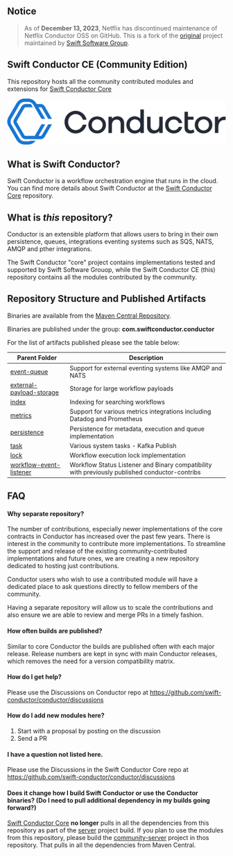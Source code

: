 ## Notice

> As of **December 13, 2023**, Netflix has discontinued maintenance of Netflix Conductor OSS on GitHub. This is a fork of the [original](https://github.com/Netflix/conductor-community) project maintained by [Swift Software Group](https://www.swiftsoftwaregroup.com).

## Swift Conductor CE (Community Edition)

This repository hosts all the community contributed modules and extensions for [Swift Conductor Core](https://github.com/swift-conductor/conductor)

![Swift Conductor Logo](https://raw.githubusercontent.com/swift-conductor/conductor/main/docs/logo.svg)

## What is Swift Conductor?

Swift Conductor is a workflow orchestration engine that runs in the cloud. You can find more details about Swift Conductor at the [Swift Conductor Core](https://github.com/swift-conductor/conductor) repository.

## What is _this_ repository?

Conductor is an extensible platform that allows users to bring in their own persistence, queues, integrations eventing systems such as SQS, NATS, AMQP and pther integrations. 

The Swift Conductor "core" project contains implementations tested and supported by Swift Software Grouop, while the  Swift Conductor CE (this) repository contains all the modules contributed by the community.

## Repository Structure and Published Artifacts

Binaries are available from the [Maven Central Repository](https://search.maven.org/search?q=g:com.swiftconductor).

Binaries are published under the group: **com.swiftconductor.conductor**

For the list of artifacts published please see the table below:

| Parent Folder | Description |
| ----------- | ----- |
|[event-queue](event-queue/README.md)| Support for external eventing systems like AMQP and NATS |
| [external-payload-storage](external-payload-storage/README.md) | Storage for large workflow payloads |
| [index](index/README.md)| Indexing for searching workflows |
|[metrics](metrics/README.md)| Support for various metrics integrations including Datadog and Prometheus |
|[persistence](persistence/README.md)| Persistence for metadata, execution and queue implementation |
| [task](task/README.md)| Various system tasks - Kafka Publish
| [lock](lock/README.md)| Workflow execution lock implementation |
|  [workflow-event-listener](workflow-event-listener/README.md)| Workflow Status Listener and Binary compatibility with previously published conductor-contribs |


## FAQ

#### Why separate repository?

The number of contributions, especially newer implementations of the core contracts in Conductor has increased over the past few years. There is interest in the community to contribute more implementations. To streamline the support and release of the existing community-contributed implementations and future ones, we are creating a new repository dedicated to hosting just contributions. 

Conductor users who wish to use a contributed module will have a dedicated place to ask questions directly to fellow members of the community. 

Having a separate repository will allow us to scale the contributions and also ensure we are able to review and merge PRs in a timely fashion.

#### How often builds are published?

Similar to core Conductor the builds are published often with each major release. Release numbers are kept in sync with main Conductor releases, which removes the need for a version compatibility matrix.

#### How do I get help?

Please use the Discussions on Conductor repo at https://github.com/swift-conductor/conductor/discussions

#### How do I add new modules here?

1. Start with a proposal by posting on the discussion
2. Send a PR

#### I have a question not listed here.

Please use the Discussions in the Swift Conductor Core repo at https://github.com/swift-conductor/conductor/discussions

#### Does it change how I build Swift Conductor or use the Conductor binaries? (Do I need to pull additional dependency in my builds going forward?)

[Swift Conductor Core](https://github.com/swift-conductor/conductor) **no longer** pulls in all the dependencies from this repository as part of the [server](https://github.com/swift-conductor/conductor/tree/main/server) project build. If you plan to use the modules from this repository, please build the [community-server](./community-server) project in thos repository. That pulls in all the dependencies from Maven Central. 
